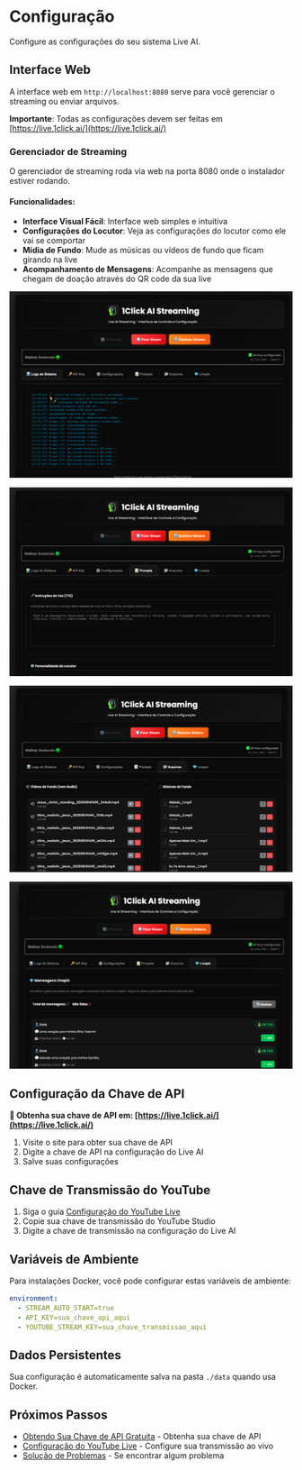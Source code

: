 # Configuração

Configure as configurações do seu sistema Live AI.

## Interface Web

A interface web em `http://localhost:8080` serve para você gerenciar o streaming ou enviar arquivos.

**Importante**: Todas as configurações devem ser feitas em [https://live.1click.ai/](https://live.1click.ai/)

### Gerenciador de Streaming

O gerenciador de streaming roda via web na porta 8080 onde o instalador estiver rodando.

#### Funcionalidades:

- **Interface Visual Fácil**: Interface web simples e intuitiva
- **Configurações do Locutor**: Veja as configurações do locutor como ele vai se comportar
- **Mídia de Fundo**: Mude as músicas ou vídeos de fundo que ficam girando na live
- **Acompanhamento de Mensagens**: Acompanhe as mensagens que chegam de doação através do QR code da sua live

![Interface do Gerenciador de Streaming](images/webui/1.png)

![Configuração do Locutor](images/webui/2.png)

![Gerenciamento de Mídia de Fundo](images/webui/3.png)

![Monitoramento de Mensagens](images/webui/4.png)

## Configuração da Chave de API

**🔑 Obtenha sua chave de API em: [https://live.1click.ai/](https://live.1click.ai/)**

1. Visite o site para obter sua chave de API
2. Digite a chave de API na configuração do Live AI
3. Salve suas configurações

## Chave de Transmissão do YouTube

1. Siga o guia [Configuração do YouTube Live](YOUTUBE_LIVE_PT_BR.md)
2. Copie sua chave de transmissão do YouTube Studio
3. Digite a chave de transmissão na configuração do Live AI

## Variáveis de Ambiente

Para instalações Docker, você pode configurar estas variáveis de ambiente:

```yaml
environment:
  - STREAM_AUTO_START=true
  - API_KEY=sua_chave_api_aqui
  - YOUTUBE_STREAM_KEY=sua_chave_transmissao_aqui
```

## Dados Persistentes

Sua configuração é automaticamente salva na pasta `./data` quando usa Docker.

## Próximos Passos

- [Obtendo Sua Chave de API Gratuita](OBTENDO_CHAVE_API.md) - Obtenha sua chave de API
- [Configuração do YouTube Live](YOUTUBE_LIVE_PT_BR.md) - Configure sua transmissão ao vivo
- [Solução de Problemas](TROUBLESHOOTING_PT_BR.md) - Se encontrar algum problema
